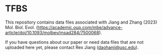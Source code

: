 # TFBS
This repository contains data files associated with Jiang and Zhang (2023) Mol. Biol. Evol. (https://academic.oup.com/mbe/advance-article/doi/10.1093/molbev/msad284/7500068).

If you have questions about our paper or need data files that are not uploaded here yet, please contact Rex Jiang (daohanji@usc.edu).
